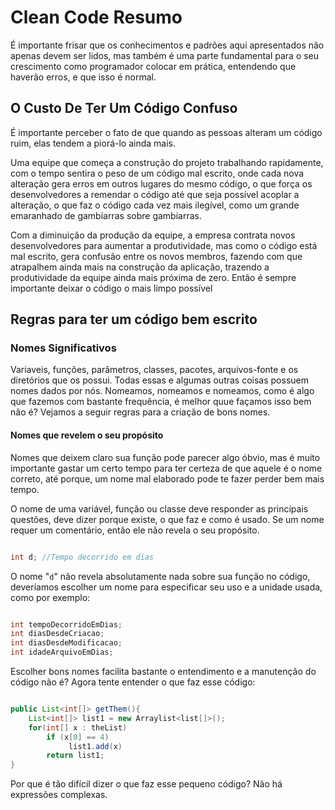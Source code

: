 
  

  

# Clean Code Resumo

  

É importante frisar que os conhecimentos e padrões aqui apresentados não apenas devem ser lidos, mas também é uma parte fundamental para o seu crescimento como programador colocar em prática, entendendo que haverão erros, e que isso é normal.

  

  

## O Custo De Ter Um Código Confuso

  

É importante perceber o fato de que quando as pessoas alteram um código ruim, elas tendem a piorá-lo ainda mais.

  

Uma equipe que começa a construção do projeto trabalhando rapidamente, com o tempo sentira o peso de um código mal escrito, onde cada nova alteração gera erros em outros lugares do mesmo código, o que força os desenvolvedores a remendar o código até que seja possível acoplar a alteração, o que faz o código cada vez mais ilegível, como um grande emaranhado de gambiarras sobre gambiarras.

  

Com a diminuição da produção da equipe, a empresa contrata novos desenvolvedores para aumentar a produtividade, mas como o código está mal escrito, gera confusão entre os novos membros, fazendo com que atrapalhem ainda mais na construção da aplicação, trazendo a produtividade da equipe ainda mais próxima de zero. Então é sempre importante deixar o código o mais limpo possível

  

## Regras para ter um código bem escrito

  

### Nomes Significativos

  

Variaveis, funções, parâmetros, classes, pacotes, arquivos-fonte e os diretórios que os possui. Todas essas e algumas outras coisas possuem nomes dados por nós. Nomeamos, nomeamos e nomeamos, como é algo que fazemos com bastante frequência, é melhor quue façamos isso bem não é? Vejamos a seguir regras para a criação de bons nomes.

  

#### Nomes que revelem o seu propósito

  

Nomes que deixem claro sua função pode parecer algo óbvio, mas é muito importante gastar um certo tempo para ter certeza de que aquele é o nome correto, até porque, um nome mal elaborado pode te fazer perder bem mais tempo.

  

O nome de uma variável, função ou classe deve responder as princípais questões, deve dizer porque existe, o que faz e como é usado. Se um nome requer um comentário, então ele não revela o seu propósito.

  

~~~java

int d; //Tempo decorrido em dias

~~~


O nome "```d```" não revela absolutamente nada sobre sua função no código, deveríamos escolher um nome para especificar seu uso e a unidade usada, como por exemplo:

~~~java

int tempoDecorridoEmDias;
int diasDesdeCriacao;
int diasDesdeModificacao;
int idadeArquivoEmDias;

~~~

Escolher bons nomes facilita bastante o entendimento e a manutenção do código não é? Agora tente entender o que faz esse código: 


~~~java

public List<int[]> getThem(){
	List<int[]> list1 = new Arraylist<list[]>();
	for(int[] x : theList)
		if (x[0] == 4)
			 list1.add(x)
		return list1;
}

~~~

Por que é tão difícil dizer o que faz esse pequeno código? Não há expressões complexas.
